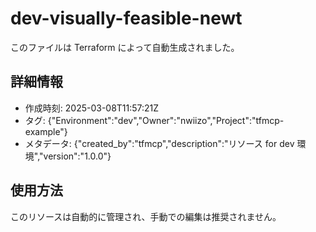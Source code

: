 # dev-visually-feasible-newt

このファイルは Terraform によって自動生成されました。

## 詳細情報

- 作成時刻: 2025-03-08T11:57:21Z
- タグ: {"Environment":"dev","Owner":"nwiizo","Project":"tfmcp-example"}
- メタデータ: {"created_by":"tfmcp","description":"リソース for dev 環境","version":"1.0.0"}

## 使用方法

このリソースは自動的に管理され、手動での編集は推奨されません。
